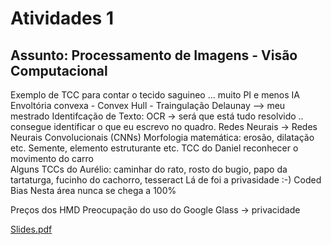 # Atividades 1

## Assunto: Processamento de Imagens - Visão Computacional  

Exemplo de TCC para contar o tecido saguineo ... muito PI e menos IA
Envoltória convexa - Convex Hull - Traingulação Delaunay --> meu mestrado
Identifcação de Texto: OCR -> será que está tudo resolvido .. consegue identificar o que eu escrevo no quadro.
Redes Neurais -> Redes Neurais Convolucionais (CNNs)
Morfologia matemática: erosão, dilatação etc.
Semente, elemento estruturante etc.
TCC do Daniel reconhecer o movimento do carro  
Alguns TCCs do Aurélio: caminhar do rato, rosto do bugio, papo da tartaturga, fucinho do cachorro, 
tesseract
Lá de foi a privasidade :-)
Coded Bias
Nesta área nunca se chega a 100%

Preços dos HMD
Preocupação do uso do Google Glass -> privacidade  

[Slides.pdf](Slides.pdf)  
